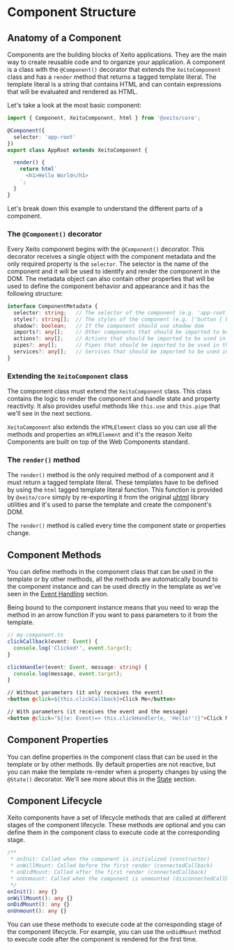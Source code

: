 # Component Structure

## Anatomy of a Component

Components are the building blocks of Xeito applications. They are the main way to create reusable code and to organize your application. 
A component is a class with the ``@Component()`` decorator that extends the `XeitoComponent` class and has a `render` method that returns a 
tagged template literal. The template literal is a string that contains HTML and can contain expressions that will be evaluated and rendered as HTML.

Let's take a look at the most basic component:

```typescript
import { Component, XeitoComponent, html } from '@xeito/core';

@Component({
  selector: 'app-root'
})
export class AppRoot extends XeitoComponent {

  render() {
    return html`
      <h1>Hello World</h1>
    `;
  }
}
```

Let's break down this example to understand the different parts of a component.

### The ``@Component()`` decorator

Every Xeito component begins with the ``@Component()`` decorator. This decorator receives a single object with the component metadata and the only required property is the `selector`. The selector is the name of the component and it will be used to identify and render the component in the DOM.
The metadata object can also contain other properties that will be used to define the component behavior and appearance and it has the following structure:

```typescript
interface ComponentMetadata {
  selector: string;   // The selector of the component (e.g. 'app-root')
  styles?: string[];  // The styles of the component (e.g. ['button { background-color: red; }'])
  shadow?: boolean;   // If the component should use shadow dom
  imports?: any[];    // Other components that should be imported to be used in the template (e.g. [CounterComponent])
  actions?: any[];    // Actions that should be imported to be used in the template (e.g. [TextColorAction])
  pipes?: any[];      // Pipes that should be imported to be used in the template (e.g. [UpperCasePipe])
  services?: any[];   // Services that should be imported to be used in the template (e.g. [UserService]) Only to prevent minifiers from removing them
}
```

### Extending the ``XeitoComponent`` class

The component class must extend the `XeitoComponent` class. This class contains the logic to render the component and handle state and property reactivity. 
It also provides useful methods like `this.use` and `this.pipe` that we'll see in the next sections.

``XeitoComponent`` also extends the `HTMLElement` class so you can use all the methods and properties an `HTMLElement` and it's the reason Xeito Components are 
built on top of the Web Components standard.

### The ``render()`` method

The ``render()`` method is the only required method of a component and it must return a tagged template literal. 
These templates have to be defined by using the ``html`` tagged template literal function. This function is provided by ``@xeito/core`` simply by re-exporting it from the original [µhtml](https://github.com/webreflection/uhtml) library utilities and it's used to parse the template and create the component's DOM.

The ``render()`` method is called every time the component state or properties change.

## Component Methods

You can define methods in the component class that can be used in the template or by other methods, all the methods are automatically bound to the component instance and can be used directly in the template as we've seen in the [Event Handling](../essentials/events.md) section.

Being bound to the component instance means that you need to wrap the method in an arrow function if you want to pass parameters to it from the template.

```typescript
// my-component.ts
clickCallback(event: Event) {
  console.log('Clicked!', event.target);
}

clickHandler(event: Event, message: string) {
  console.log(message, event.target);
}
```

```html
// Without parameters (it only receives the event)
<button @click=${this.clickCallback}>Click Me</button>

// With parameters (it receives the event and the message)
<button @click="${(e: Event)=> this.clickHandler(e, 'Hello!')}">Click Me</button>
```

## Component Properties

You can define properties in the component class that can be used in the template or by other methods.
By default properties are not reactive, but you can make the template re-render when a property changes by using the `@State()` decorator.
We'll see more about this in the [State](./state.md) section.

## Component Lifecycle

Xeito components have a set of lifecycle methods that are called at different stages of the component lifecycle. These methods are optional and you can define them in the component class to execute code at the corresponding stage.

```typescript
/**
 * onInit: Called when the component is initialized (constructor)
 * onWillMount: Called before the first render (connectedCallback)
 * onDidMount: Called after the first render (connectedCallback)
 * onUnmount: Called when the component is unmounted (disconnectedCallback)
 */
onInit(): any {}
onWillMount(): any {}
onDidMount(): any {}
onUnmount(): any {}
```

You can use these methods to execute code at the corresponding stage of the component lifecycle. For example, you can use the `onDidMount` method to execute code after the component is rendered for the first time.